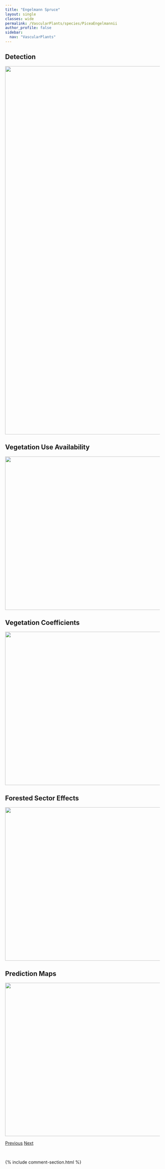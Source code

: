 ```yaml
---
title: "Engelmann Spruce"
layout: single
classes: wide
permalink: /VascularPlants/species/PiceaEngelmannii
author_profile: false
sidebar:
  nav: "VascularPlants"
---
```


<h2>Detection</h2>

<a href="https://drive.google.com/uc?export=view&id=1ZQ2vQsR7bdR8siXD1SspWokWI_YqFiNX">
<img src="https://drive.google.com/uc?export=view&id=1ZQ2vQsR7bdR8siXD1SspWokWI_YqFiNX" height = "1200" width = "800">
</a>


<h2>Vegetation Use Availability</h2>

<a href="https://drive.google.com/uc?export=view&id=1ySna8iVKBvDIuQL5Xlttnyb3x_V6ooFw">
<img src="https://drive.google.com/uc?export=view&id=1ySna8iVKBvDIuQL5Xlttnyb3x_V6ooFw" height = "500" width = "1000">
</a>


<h2>Vegetation Coefficients</h2>

<a href="https://drive.google.com/uc?export=view&id=11IqFlPSn9aNIp2PaXczjE3FYbOi1wFmh">
<img src="https://drive.google.com/uc?export=view&id=11IqFlPSn9aNIp2PaXczjE3FYbOi1wFmh" height = "500" width = "1000">
</a>


<h2>Forested Sector Effects</h2>

<a href="https://drive.google.com/uc?export=view&id=1MoB-EW5M46CW80AU_Zn9mFUoe2-4gtyz">
<img src="https://drive.google.com/uc?export=view&id=1MoB-EW5M46CW80AU_Zn9mFUoe2-4gtyz" height = "500" width = "1000">
</a>


<h2>Prediction Maps</h2>

<a href="https://drive.google.com/uc?export=view&id=1hkYJ29V78LA-Y3M_lvbS9KFxkT7lPLV4">
<img src="https://drive.google.com/uc?export=view&id=1hkYJ29V78LA-Y3M_lvbS9KFxkT7lPLV4" height = "500" width = "1000">
</a>


<a href="/DevelopmentWebsite/VascularPlants/species/Picea" class="pagination--pager" title="Picea">Previous</a> <a href="/DevelopmentWebsite/VascularPlants/species/PiceaGlauca" class="pagination--pager" title="White Spruce">Next</a>

<p>&nbsp;</p>

{% include comment-section.html %}
